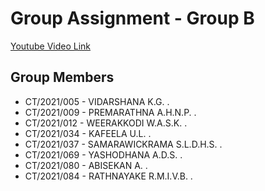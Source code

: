 # Group Assignment - Group B
[Youtube Video Link](https://youtu.be/m1ZLUwJEmQ4)


##	Group Members
* CT/2021/005 - VIDARSHANA K.G. . 
* CT/2021/009 - PREMARATHNA A.H.N.P. .  
* CT/2021/012 - WEERAKKODI W.A.S.K. .  
* CT/2021/034 - KAFEELA U.L. .  
* CT/2021/037 - SAMARAWICKRAMA S.L.D.H.S. .  
* CT/2021/069 - YASHODHANA A.D.S. .  
* CT/2021/080 - ABISEKAN A. .  
* CT/2021/084 - RATHNAYAKE R.M.I.V.B. .
